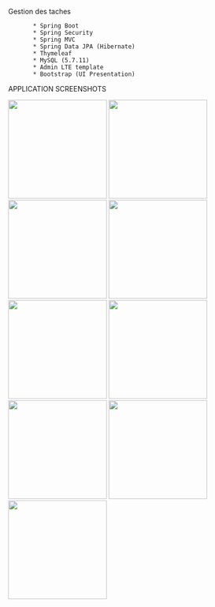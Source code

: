 
Gestion des taches

           * Spring Boot
           * Spring Security
           * Spring MVC
           * Spring Data JPA (Hibernate)
           * Thymeleaf
           * MySQL (5.7.11)
           * Admin LTE template
           * Bootstrap (UI Presentation)
 
 
APPLICATION SCREENSHOTS


<img src="https://i.ibb.co/b30CNdQ/1.png" width="200">
<img src="https://i.ibb.co/r4vLC55/2.png" width="200">
<img src="https://i.ibb.co/qjKL7GM/3.jpg" width="200">
<img src="https://i.ibb.co/KqPvh82/4.jpg" width="200">
<img src="https://i.ibb.co/6HzjjKc/5.jpg" width="200">
<img src="https://i.ibb.co/Wnm4RSg/6.jpg" width="200">
<img src="https://i.ibb.co/BzJNd7X/7.jpg" width="200">
<img src="https://i.ibb.co/3BXkytN/8.jpg" width="200">
<img src="https://i.ibb.co/LpJwF44/9.jpg" width="200">

